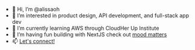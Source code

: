 - 👋 Hi, I’m @alissaoh
- 👀 I’m interested in product design, API development, and full-stack app dev
- 🌱 I’m currently learning AWS through CloudHer Up Institute
- 💞️ I’m having fun building with NextJS check out [mood matters](https://www.ourmoodmatters.com)
- 📫 [Let's connect!](https://www.linkedin.com/in/alissaom/)

